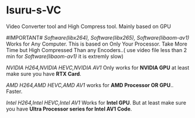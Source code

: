 # Isuru-s-VC
Video Converter tool and High Compress tool. Mainly based on GPU

#IMPORTANT#
*Software(libx264), Software(libx265), Software(libaom-av1)* Works for Any Computer. This is based on Only Your Processor. Take More Time but High Compressed Than any Encoders..( use video file less than 2 min for *Software(libaom-av1)* it is extremly slow)

*NVIDIA H264,NVIDIA HEVC,NVIDIA AV1* Only works for **NVIDIA GPU** at least make sure you have **RTX Card**.

*AMD H264,AMD HEVC,AMD AV1* works for **AMD Processor OR GPU**.. Faster.

*Intel H264,Intel HEVC,Intel AV1* Works for **Intel GPU**. But at least make sure you have **Ultra Processor series for Intel AV1 Code**.
 
